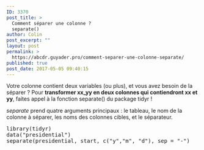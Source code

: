 ```yaml
---
ID: 3370
post_title: >
  Comment séparer une colonne ?
  separate()
author: Colin
post_excerpt: ""
layout: post
permalink: >
  https://abcdr.guyader.pro/comment-separer-une-colonne-separate/
published: true
post_date: 2017-05-05 09:40:15
---
```

<p>Votre colonne contient deux variables (ou plus), et vous avez besoin de la séparer ? Pour <strong>transformer xx_yy en deux colonnes qui contiendront xx et yy</strong>, faites appel à la fonction separate() du package tidyr !

<p><em>separate</em> prend quatre arguments principaux : le tableau, le nom de la colonne à séparer, les noms des colonnes cibles, et le séparateur.
<pre lang="rsplus">library(tidyr)
data("presidential")
separate(presidential, start, c("y","m", "d"), sep = "-")</pre>